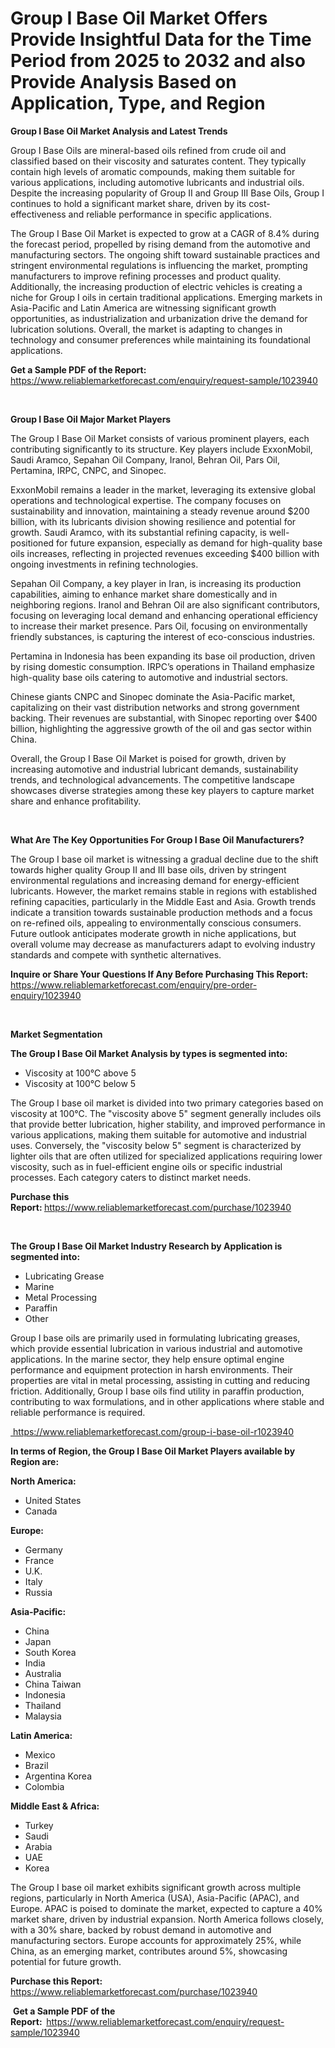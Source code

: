 <p><h1>Group I Base Oil Market Offers Provide Insightful Data for the Time Period from 2025 to 2032 and also Provide Analysis Based on Application, Type, and Region</h1></p><p><strong>Group I Base Oil Market Analysis and Latest Trends</strong></p>
<p><p>Group I Base Oils are mineral-based oils refined from crude oil and classified based on their viscosity and saturates content. They typically contain high levels of aromatic compounds, making them suitable for various applications, including automotive lubricants and industrial oils. Despite the increasing popularity of Group II and Group III Base Oils, Group I continues to hold a significant market share, driven by its cost-effectiveness and reliable performance in specific applications.</p><p>The Group I Base Oil Market is expected to grow at a CAGR of 8.4% during the forecast period, propelled by rising demand from the automotive and manufacturing sectors. The ongoing shift toward sustainable practices and stringent environmental regulations is influencing the market, prompting manufacturers to improve refining processes and product quality. Additionally, the increasing production of electric vehicles is creating a niche for Group I oils in certain traditional applications. Emerging markets in Asia-Pacific and Latin America are witnessing significant growth opportunities, as industrialization and urbanization drive the demand for lubrication solutions. Overall, the market is adapting to changes in technology and consumer preferences while maintaining its foundational applications.</p></p>
<p><strong>Get a Sample PDF of the Report:&nbsp;</strong> <a href="https://www.reliablemarketforecast.com/enquiry/request-sample/1023940?utm_campaign=2294&utm_medium=2&utm_source=Github&utm_content=ia&utm_term=18042025&utm_id=group-i-base-oil">https://www.reliablemarketforecast.com/enquiry/request-sample/1023940</a></p>
<p>&nbsp;</p>
<p><strong>Group I Base Oil Major Market Players</strong></p>
<p><p>The Group I Base Oil Market consists of various prominent players, each contributing significantly to its structure. Key players include ExxonMobil, Saudi Aramco, Sepahan Oil Company, Iranol, Behran Oil, Pars Oil, Pertamina, IRPC, CNPC, and Sinopec. </p><p>ExxonMobil remains a leader in the market, leveraging its extensive global operations and technological expertise. The company focuses on sustainability and innovation, maintaining a steady revenue around $200 billion, with its lubricants division showing resilience and potential for growth. Saudi Aramco, with its substantial refining capacity, is well-positioned for future expansion, especially as demand for high-quality base oils increases, reflecting in projected revenues exceeding $400 billion with ongoing investments in refining technologies.</p><p>Sepahan Oil Company, a key player in Iran, is increasing its production capabilities, aiming to enhance market share domestically and in neighboring regions. Iranol and Behran Oil are also significant contributors, focusing on leveraging local demand and enhancing operational efficiency to increase their market presence. Pars Oil, focusing on environmentally friendly substances, is capturing the interest of eco-conscious industries.</p><p>Pertamina in Indonesia has been expanding its base oil production, driven by rising domestic consumption. IRPC’s operations in Thailand emphasize high-quality base oils catering to automotive and industrial sectors. </p><p>Chinese giants CNPC and Sinopec dominate the Asia-Pacific market, capitalizing on their vast distribution networks and strong government backing. Their revenues are substantial, with Sinopec reporting over $400 billion, highlighting the aggressive growth of the oil and gas sector within China.</p><p>Overall, the Group I Base Oil Market is poised for growth, driven by increasing automotive and industrial lubricant demands, sustainability trends, and technological advancements. The competitive landscape showcases diverse strategies among these key players to capture market share and enhance profitability.</p></p>
<p>&nbsp;</p>
<p><strong>What Are The Key Opportunities For Group I Base Oil Manufacturers?</strong></p>
<p><p>The Group I base oil market is witnessing a gradual decline due to the shift towards higher quality Group II and III base oils, driven by stringent environmental regulations and increasing demand for energy-efficient lubricants. However, the market remains stable in regions with established refining capacities, particularly in the Middle East and Asia. Growth trends indicate a transition towards sustainable production methods and a focus on re-refined oils, appealing to environmentally conscious consumers. Future outlook anticipates moderate growth in niche applications, but overall volume may decrease as manufacturers adapt to evolving industry standards and compete with synthetic alternatives.</p></p>
<p><strong>Inquire or Share Your Questions If Any Before Purchasing This Report:</strong> <a href="https://www.reliablemarketforecast.com/enquiry/pre-order-enquiry/1023940?utm_campaign=2294&utm_medium=2&utm_source=Github&utm_content=ia&utm_term=18042025&utm_id=group-i-base-oil">https://www.reliablemarketforecast.com/enquiry/pre-order-enquiry/1023940</a></p>
<p>&nbsp;</p>
<p><strong>Market Segmentation</strong></p>
<p><strong>The Group I Base Oil Market Analysis by types is segmented into:</strong></p>
<p><ul><li>Viscosity at 100℃ above 5</li><li>Viscosity at 100℃ below 5</li></ul></p>
<p><p>The Group I base oil market is divided into two primary categories based on viscosity at 100℃. The "viscosity above 5" segment generally includes oils that provide better lubrication, higher stability, and improved performance in various applications, making them suitable for automotive and industrial uses. Conversely, the "viscosity below 5" segment is characterized by lighter oils that are often utilized for specialized applications requiring lower viscosity, such as in fuel-efficient engine oils or specific industrial processes. Each category caters to distinct market needs.</p></p>
<p><strong>Purchase this Report:&nbsp;</strong><a href="https://www.reliablemarketforecast.com/purchase/1023940?utm_campaign=2294&utm_medium=2&utm_source=Github&utm_content=ia&utm_term=18042025&utm_id=group-i-base-oil">https://www.reliablemarketforecast.com/purchase/1023940</a></p>
<p>&nbsp;</p>
<p><strong>The Group I Base Oil Market Industry Research by Application is segmented into:</strong></p>
<p><ul><li>Lubricating Grease</li><li>Marine</li><li>Metal Processing</li><li>Paraffin</li><li>Other</li></ul></p>
<p><p>Group I base oils are primarily used in formulating lubricating greases, which provide essential lubrication in various industrial and automotive applications. In the marine sector, they help ensure optimal engine performance and equipment protection in harsh environments. Their properties are vital in metal processing, assisting in cutting and reducing friction. Additionally, Group I base oils find utility in paraffin production, contributing to wax formulations, and in other applications where stable and reliable performance is required.</p></p>
<p><a href="https://www.reliablemarketforecast.com/group-i-base-oil-r1023940?utm_campaign=2294&utm_medium=2&utm_source=Github&utm_content=ia&utm_term=18042025&utm_id=group-i-base-oil">&nbsp;https://www.reliablemarketforecast.com/group-i-base-oil-r1023940</a></p>
<p><strong>In terms of Region, the Group I Base Oil Market Players available by Region are:</strong></p>
<p>
    <p> <strong> North America: </strong>
        <ul>
            <li>United States</li>
            <li>Canada</li>
        </ul>
        </p> 
    <p> <strong> Europe: </strong>
        <ul>
            <li>Germany</li>
            <li>France</li>
            <li>U.K.</li>
            <li>Italy</li>
            <li>Russia</li>
        </ul>
        </p> 
    <p> <strong> Asia-Pacific: </strong>
        <ul>
            <li>China</li>
            <li>Japan</li>
            <li>South Korea</li>
            <li>India</li>
            <li>Australia</li>
            <li>China Taiwan</li>
            <li>Indonesia</li>
            <li>Thailand</li>
            <li>Malaysia</li>
        </ul>
        </p> 
    <p> <strong> Latin America: </strong>
        <ul>
            <li>Mexico</li>
            <li>Brazil</li>
            <li>Argentina Korea</li>
            <li>Colombia</li>
        </ul>
        </p> 
    <p> <strong> Middle East & Africa: </strong>
        <ul>
            <li>Turkey</li>
            <li>Saudi</li>
            <li>Arabia</li>
            <li>UAE</li>
            <li>Korea</li>
        </ul>
    </p>
    </p>
<p><p>The Group I base oil market exhibits significant growth across multiple regions, particularly in North America (USA), Asia-Pacific (APAC), and Europe. APAC is poised to dominate the market, expected to capture a 40% market share, driven by industrial expansion. North America follows closely, with a 30% share, backed by robust demand in automotive and manufacturing sectors. Europe accounts for approximately 25%, while China, as an emerging market, contributes around 5%, showcasing potential for future growth.</p></p>
<p><strong>Purchase this Report: </strong><a href="https://www.reliablemarketforecast.com/purchase/1023940?utm_campaign=2294&utm_medium=2&utm_source=Github&utm_content=ia&utm_term=18042025&utm_id=group-i-base-oil">https://www.reliablemarketforecast.com/purchase/1023940</a></p>
<p>&nbsp;<strong>Get a Sample PDF of the Report:&nbsp;&nbsp;</strong><a href="https://www.reliablemarketforecast.com/enquiry/request-sample/1023940?utm_campaign=2294&utm_medium=2&utm_source=Github&utm_content=ia&utm_term=18042025&utm_id=group-i-base-oil">https://www.reliablemarketforecast.com/enquiry/request-sample/1023940</a></p>
<p><strong></strong></p>
<p><p></p><p></p><p></p></p>